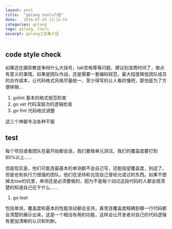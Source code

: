 ```yaml
---
layout: post
title:  "golang tools介绍"
date:   2016-07-24 13:15:54
categories: golang
tags: golang, tools
excerpt: golang工具集介绍
---
```


## code style check
如果还在跟异教徒争辩什么大括号，tab空格等等问题，建议别浪费时间了，做点有意义的事情。如果是团队作战，还是需要一套编码规范，最大程度降低团队成员的合作成本，让代码格式风格尽量统一，至少得写的让人看的懂吧，那怕是为了方便摔锅...


1. golint  基本的格式规范检查
2. go vet  代码深层次的逻辑检查
3. go fmt  代码格式调整

这三个神器专治各种不服

## test
每个项目或者团队在最开始都会说，我们要做单元测试，我们的覆盖度要打到80%以上......


但是现实是，他们可能连最基本的单测都不会自己写，还能指望覆盖度，别逗了。但是也有执行力很强的团队，他们在坚持和兑现自己曾经允诺过的东西。如果不想掉太low的坑里，单测还是必须要做的，因为不是每个动过这段代码的人都会很清楚的知道自己在干什么......


1. go test


包括单测，覆盖度和基本的性能测试都会支持，甚至连覆盖度精确到哪一行代码都会清楚的展示出来，这是一个相当有用的功能，这样会让开发者对自己的代码逻辑有更加清晰的认识和判断。


